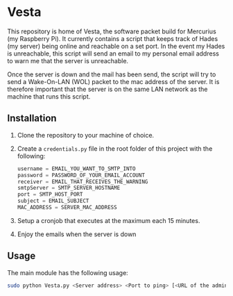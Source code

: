 # Vesta

This repository is home of Vesta, the software packet build for Mercurius (my Raspberry Pi). It currently contains a script that keeps track of Hades (my server) being online and reachable on a set port. In the event my Hades is unreachable, this script will send an email to my personal email address to warn me that the server is unreachable.

Once the server is down and the mail has been send, the script will try to send a Wake-On-LAN (WOL) packet to the mac address of the server. It is therefore important that the server is on the same LAN network as the machine that runs this script.

## Installation

1. Clone the repository to your machine of choice.
2. Create a ``credentials.py`` file in the root folder of this project with the following:

    ```python
    username = EMAIL_YOU_WANT_TO_SMTP_INTO
    password = PASSWORD_OF_YOUR_EMAIL_ACCOUNT
    receiver = EMAIL_THAT_RECEIVES_THE_WARNING
    smtpServer = SMTP_SERVER_HOSTNAME
    port = SMTP_HOST_PORT
    subject = EMAIL_SUBJECT
    MAC_ADDRESS = SERVER_MAC_ADDRESS
    ```

3. Setup a cronjob that executes at the maximum each 15 minutes.
4. Enjoy the emails when the server is down

## Usage

The main module has the following usage:

```bash
sudo python Vesta.py <Server address> <Port to ping> [<URL of the admin dashboard>]
```
